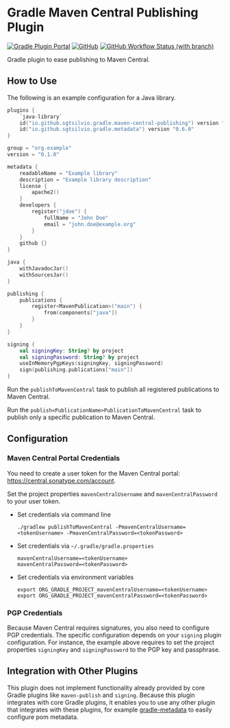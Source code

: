 # Gradle Maven Central Publishing Plugin

[![Gradle Plugin Portal](https://img.shields.io/gradle-plugin-portal/v/io.github.sgtsilvio.gradle.maven-central-publishing?color=brightgreen&style=for-the-badge)](https://plugins.gradle.org/plugin/io.github.sgtsilvio.gradle.maven-central-publishing)
[![GitHub](https://img.shields.io/github/license/sgtsilvio/gradle-maven-central-publishing?color=brightgreen&style=for-the-badge)](LICENSE)
[![GitHub Workflow Status (with branch)](https://img.shields.io/github/actions/workflow/status/sgtsilvio/gradle-maven-central-publishing/check.yml?branch=main&style=for-the-badge)](https://github.com/SgtSilvio/gradle-maven-central-publishing/actions/workflows/check.yml?query=branch%3Amain)

Gradle plugin to ease publishing to Maven Central.

## How to Use

The following is an example configuration for a Java library.

```kotlin
plugins {
    `java-library`
    id("io.github.sgtsilvio.gradle.maven-central-publishing") version "0.2.0"
    id("io.github.sgtsilvio.gradle.metadata") version "0.6.0"
}

group = "org.example"
version = "0.1.0"

metadata {
    readableName = "Example library"
    description = "Example library description"
    license {
        apache2()
    }
    developers {
        register("jdoe") {
            fullName = "John Doe"
            email = "john.doe@example.org"
        }
    }
    github {}
}

java {
    withJavadocJar()
    withSourcesJar()
}

publishing {
    publications {
        register<MavenPublication>("main") {
            from(components["java"])
        }
    }
}

signing {
    val signingKey: String? by project
    val signingPassword: String? by project
    useInMemoryPgpKeys(signingKey, signingPassword)
    sign(publishing.publications["main"])
}
```

Run the `publishToMavenCentral` task to publish all registered publications to Maven Central.

Run the `publish<PublicationName>PublicationToMavenCentral` task to publish only a specific publication to Maven Central.

## Configuration

### Maven Central Portal Credentials

You need to create a user token for the Maven Central portal: https://central.sonatype.com/account.

Set the project properties `mavenCentralUsername` and `mavenCentralPassword` to your user token.

- Set credentials via command line

  ```shell
  ./gradlew publishToMavenCentral -PmavenCentralUsername=<tokenUsername> -PmavenCentralPassword=<tokenPassword>
  ```

- Set credentials via `~/.gradle/gradle.properties`

  ```properties
  mavenCentralUsername=<tokenUsername>
  mavenCentralPassword=<tokenPassword>
  ```

- Set credentials via environment variables

  ```shell
  export ORG_GRADLE_PROJECT_mavenCentralUsername=<tokenUsername>
  export ORG_GRADLE_PROJECT_mavenCentralPassword=<tokenPassword>
  ```

### PGP Credentials

Because Maven Central requires signatures, you also need to configure PGP credentials.
The specific configuration depends on your `signing` plugin configuration.
For instance, the example above requires to set the project properties `signingKey` and `signingPassword` to the PGP key and passphrase.

## Integration with Other Plugins

This plugin does not implement functionality already provided by core Gradle plugins like `maven-publish` and `signing`.
Because this plugin integrates with core Gradle plugins, it enables you to use any other plugin that integrates with these plugins, for example [gradle-metadata](https://github.com/SgtSilvio/gradle-metadata) to easily configure pom metadata.
